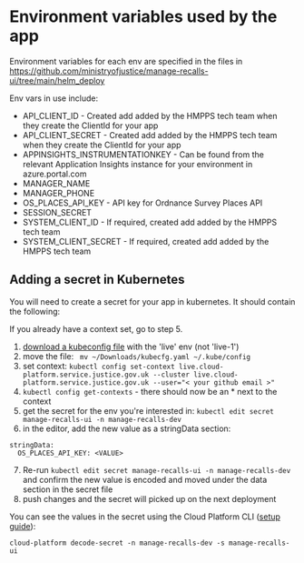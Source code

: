# Environment variables used by the app

Environment variables for each env are specified in the files in https://github.com/ministryofjustice/manage-recalls-ui/tree/main/helm_deploy

Env vars in use include:

- API_CLIENT_ID - Created add added by the HMPPS tech team when they create the ClientId for your app
- API_CLIENT_SECRET - Created add added by the HMPPS tech team when they create the ClientId for your app
- APPINSIGHTS_INSTRUMENTATIONKEY - Can be found from the relevant Application Insights instance for your environment in azure.portal.com
- MANAGER_NAME
- MANAGER_PHONE
- OS_PLACES_API_KEY - API key for Ordnance Survey Places API
- SESSION_SECRET
- SYSTEM_CLIENT_ID - If required, created add added by the HMPPS tech team
- SYSTEM_CLIENT_SECRET - If required, created add added by the HMPPS tech team

## Adding a secret in Kubernetes

You will need to create a secret for your app in kubernetes. It should contain the following:

If you already have a context set, go to step 5.

1. [download a kubeconfig file](https://user-guide.cloud-platform.service.justice.gov.uk/documentation/getting-started/kubectl-config.html#get-a-kubeconfig-file) with the 'live' env (not 'live-1')
2. move the file: ` mv ~/Downloads/kubecfg.yaml ~/.kube/config`
3. set context: `kubectl config set-context live.cloud-platform.service.justice.gov.uk --cluster live.cloud-platform.service.justice.gov.uk --user="< your github email >"`
4. `kubectl config get-contexts` - there should now be an \* next to the context
5. get the secret for the env you're interested in: `kubectl edit secret manage-recalls-ui -n manage-recalls-dev`
6. in the editor, add the new value as a stringData section:

```
stringData:
  OS_PLACES_API_KEY: <VALUE>
```

7. Re-run `kubectl edit secret manage-recalls-ui -n manage-recalls-dev` and confirm the new value is encoded and moved under the data section in the secret file
8. push changes and the secret will picked up on the next deployment

You can see the values in the secret using the Cloud Platform CLI ([setup guide](https://user-guide.cloud-platform.service.justice.gov.uk/documentation/getting-started/cloud-platform-cli.html#the-cloud-platform-cli)):

```
cloud-platform decode-secret -n manage-recalls-dev -s manage-recalls-ui
```
